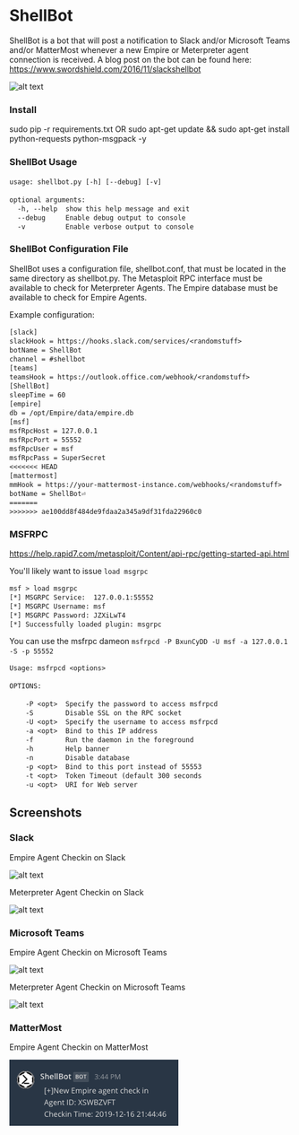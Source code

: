 # ShellBot
ShellBot is a bot that will post a notification to Slack and/or Microsoft Teams and/or MatterMost whenever a new Empire or Meterpreter agent connection is received.
A blog post on the bot can be found here: https://www.swordshield.com/2016/11/slackshellbot

![alt text](images/ShellBot.PNG "ShellBot Output")

### Install
sudo pip -r requirements.txt
OR
sudo apt-get update && sudo apt-get install python-requests python-msgpack -y

### ShellBot Usage
```
usage: shellbot.py [-h] [--debug] [-v]

optional arguments:
  -h, --help  show this help message and exit
  --debug     Enable debug output to console
  -v          Enable verbose output to console
```

### ShellBot Configuration File
ShellBot uses a configuration file, shellbot.conf, that must be located in the same directory as shellbot.py.
The Metasploit RPC interface must be available to check for Meterpreter Agents.
The Empire database must be available to check for Empire Agents.

Example configuration:
```
[slack]
slackHook = https://hooks.slack.com/services/<randomstuff>
botName = ShellBot
channel = #shellbot
[teams]
teamsHook = https://outlook.office.com/webhook/<randomstuff>
[ShellBot]
sleepTime = 60
[empire]
db = /opt/Empire/data/empire.db
[msf]
msfRpcHost = 127.0.0.1
msfRpcPort = 55552
msfRpcUser = msf
msfRpcPass = SuperSecret
<<<<<<< HEAD
[mattermost]
mmHook = https://your-mattermost-instance.com/webhooks/<randomstuff>
botName = ShellBot⏎
=======
>>>>>>> ae100dd8f484de9fdaa2a345a9df31fda22960c0
```

### MSFRPC
https://help.rapid7.com/metasploit/Content/api-rpc/getting-started-api.html

You'll likely want to issue `load msgrpc`
```
msf > load msgrpc
[*] MSGRPC Service:  127.0.0.1:55552
[*] MSGRPC Username: msf
[*] MSGRPC Password: JZXiLwT4
[*] Successfully loaded plugin: msgrpc
```

You can use the msfrpc dameon `msfrpcd -P BxunCyDD -U msf -a 127.0.0.1 -S -p 55552`
```
Usage: msfrpcd <options>

OPTIONS:

    -P <opt>  Specify the password to access msfrpcd
    -S        Disable SSL on the RPC socket
    -U <opt>  Specify the username to access msfrpcd
    -a <opt>  Bind to this IP address
    -f        Run the daemon in the foreground
    -h        Help banner
    -n        Disable database
    -p <opt>  Bind to this port instead of 55553
    -t <opt>  Token Timeout (default 300 seconds
    -u <opt>  URI for Web server
```

## Screenshots
### Slack
Empire Agent Checkin on Slack

![alt text](images/Slack_Empire.PNG "Slack - Empire Agent Checkin")

Meterpreter Agent Checkin on Slack

![alt text](images/Slack_Meterpreter.PNG "Slack - Empire Agent Checkin")

### Microsoft Teams
Empire Agent Checkin on Microsoft Teams

![alt text](images/Teams_Empire.PNG "Teams - Empire Agent Checkin")

Meterpreter Agent Checkin on Microsoft Teams

![alt text](images/Teams_Meterpreter.PNG "Teams - Empire Agent Checkin")

### MatterMost
Empire Agent Checkin on MatterMost

![alt text](images/MatterMost_Empire.PNG "MatterMost - Empire Agent Checkin")